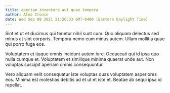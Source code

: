 ```yaml
---
title: aperiam inventore aut quae tempora
author: Alma Cronin
date: Wed Sep 08 2021 21:26:33 GMT-0400 (Eastern Daylight Time)
---
```

Sint et ut et ducimus qui tenetur nihil sunt cum. Quo aliquam delectus sed minus at sint corporis. Tempora nemo eum minus autem. Ullam mollitia quae qui porro fuga eos.

 Voluptatem et itaque omnis incidunt autem iure. Occaecati qui id ipsa quo nulla cumque et. Voluptatem et similique minima quaerat unde aut. Non voluptas suscipit aperiam omnis consequuntur.

 Vero aliquam velit consequatur iste voluptas quas voluptatem asperiores eos. Minima est molestias debitis ad et ut et iste et. Beatae ab sequi ipsa id repellat.